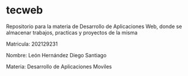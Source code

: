 # tecweb
Repositorio para la materia de Desarrollo de Aplicaciones Web, donde se almacenar trabajos, practicas y proyectos de la misma

Matricula: 202129231

Nombre: León Hernández Diego Santiago

Materia: Desarrollo de Aplicaciones Moviles
